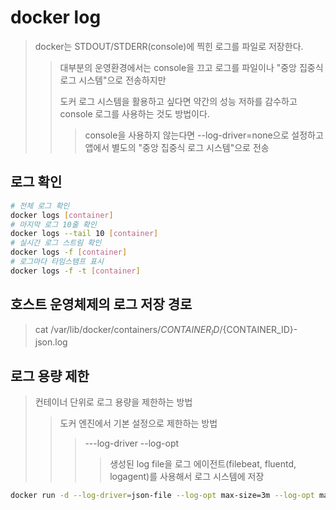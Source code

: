# docker log

> docker는 STDOUT/STDERR(console)에 찍힌 로그를 파일로 저장한다.
>
> > 대부분의 운영환경에서는 console을 끄고 로그를 파일이나 "중앙 집중식 로그 시스템"으로 전송하지만
> >
> > 도커 로그 시스템을 활용하고 싶다면 약간의 성능 저하를 감수하고 console 로그를 사용하는 것도 방법이다.
> >
> > > console을 사용하지 않는다면 --log-driver=none으로 설정하고 앱에서 별도의 "중앙 집중식 로그 시스템"으로 전송

## 로그 확인

```bash
# 전체 로그 확인
docker logs [container]
# 마지막 로그 10줄 확인
docker logs --tail 10 [container]
# 실시간 로그 스트림 확인
docker logs -f [container]
# 로그마다 타임스탬프 표시
docker logs -f -t [container]
```

## 호스트 운영체제의 로그 저장 경로

> cat /var/lib/docker/containers/${CONTAINER_ID}/${CONTAINER_ID}-json.log

## 로그 용량 제한

> 컨테이너 단위로 로그 용량을 제한하는 방법
>
> > 도커 엔진에서 기본 설정으로 제한하는 방법
> >
> > > ---log-driver --log-opt
> > >
> > > > 생성된 log file을 로그 에이전트(filebeat, fluentd, logagent)를 사용해서 로그 시스템에 저장

```bash
docker run -d --log-driver=json-file --log-opt max-size=3m --log-opt max-file=5 nginx
```

